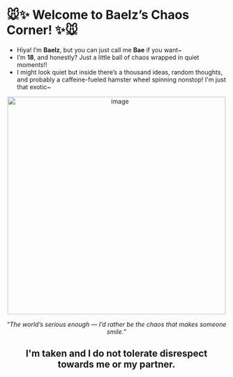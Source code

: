 # 🐭✨ Welcome to Baelz’s Chaos Corner! ✨🐭  
- Hiya! I’m **Baelz**, but you can just call me **Bae** if you want~  
- I’m **18**, and honestly? Just a little ball of chaos wrapped in quiet moments!!
- I might look quiet but inside there’s a thousand ideas, random thoughts, and probably a caffeine-fueled hamster wheel spinning nonstop! I'm just that exotic~ 
<div align="center">
<img width="500" height="500" alt="image" src="https://github.com/user-attachments/assets/ca34c846-a2cc-440c-958d-c3ff38317b38" />
<div>
  
  *“The world’s serious enough — I’d rather be the chaos that makes someone smile.”*  
  
</div>
  
## I'm taken and I do not tolerate disrespect towards me or my partner.
